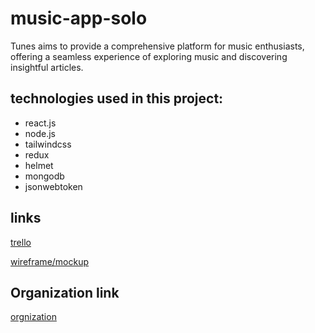 # music-app-solo
Tunes aims to provide a comprehensive platform for music enthusiasts, offering a seamless experience of exploring music and discovering insightful articles.

## technologies used in this project:
- react.js
- node.js
- tailwindcss
- redux
- helmet
- mongodb
- jsonwebtoken

## links
[trello](https://trello.com/invite/musicapp103/ATTIf0a8c2ab24782908e40ea16ad4d85d56770E9C9A)

[wireframe/mockup](https://www.figma.com/team_invite/redeem/Wj2SoXuOocbADxHu6TXl59)

## Organization link
[orgnization](https://github.com/c2-music-app)
